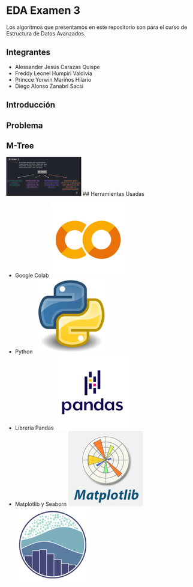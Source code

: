 # EDA Examen 3
Los algoritmos que presentamos en este repositorio son para el curso de Estructura de Datos Avanzados.
## Integrantes
- Alessander Jesús Carazas Quispe
- Freddy Leonel Humpiri Valdivia
- Princce Yorwin Mariños Hilario
- Diego Alonso Zanabri Sacsi

## Introducción

## Problema

## M-Tree
<img src="/img/Mtree.png" alt="Ejemplo de imagen" width="200">
## Herramientas Usadas

- Google Colab
  <img src="/img/Colab.png" alt="Ejemplo de imagen" width="200">
- Python
  <img src="/img/Python.png" alt="Ejemplo de imagen" width="200">
- Libreria Pandas
  <img src="/img/pandas.png" alt="Ejemplo de imagen" width="200">
- Matplotlib y Seaborn
  <img src="/img/matplotlib.png" alt="Ejemplo de imagen" width="200">
  <img src="/img/seaborn.png" alt="Ejemplo de imagen" width="200">




